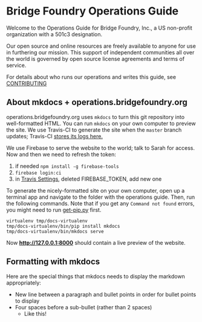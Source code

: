 # Bridge Foundry Operations Guide

Welcome to the Operations Guide for Bridge Foundry, Inc.,
a US non-profit organization with a 501c3 designation.

Our open source and online resources are freely available to anyone for use
in furthering our mission. This support of independent communities all over the
world is governed by open source license agreements and terms of service.

For details about who runs our operations and writes this guide, see [CONTRIBUTING](CONTRIBUTING.md)

## About mkdocs + operations.bridgefoundry.org

operations.bridgefoundry.org uses `mkdocs` to turn this git repository
into well-formatted HTML. You can run `mkdocs` on your own computer to
preview the site. We use Travis-CI to generate the site when the
`master` branch updates; Travis-CI [stores its logs
here.](https://travis-ci.org/bridgefoundry/operations) 

We use Firebase to serve the website to the world; talk to Sarah for access. Now and then we need to refresh the token:

1. if needed `npm install -g firebase-tools`
2. `firebase login:ci`
3. in [Travis Settings](https://travis-ci.org/bridgefoundry/operations/settings), deleted FIREBASE_TOKEN, add new one

To generate the nicely-formatted site on your own computer, open up a
terminal app and navigate to the folder with the operations
guide. Then, run the following commands. Note that if you get any
`Command not found` errors, you might need to run
[get-pip.py](https://packaging.python.org/tutorials/installing-packages/)
first.

```
virtualenv tmp/docs-virtualenv
tmp/docs-virtualenv/bin/pip install mkdocs
tmp/docs-virtualenv/bin/mkdocs serve
```

Now **http://127.0.0.1:8000** should contain a live preview of the
website.

## Formatting with mkdocs
Here are the special things that mkdocs needs to display the markdown appropriately:

- New line between a paragraph and bullet points in order for bullet points to display
- Four spaces before a sub-bullet (rather than 2 spaces)
   - Like this!
